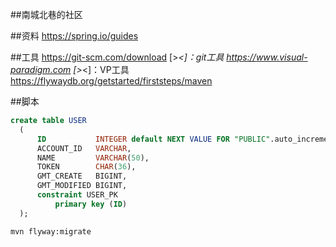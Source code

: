 ##南城北巷的社区

##资料
https://spring.io/guides   
[^_^]:SpringBoot所有技术示例集合
https://spring.io/guides/gs/serving-web-content/ 
[^_^]:web前端开发示例
https://elasticsearch.cn/explore  
[^_^]:elasticsearch技术
https://developer.github.com/v3/guides/managing-deploy-keys/#deploy-keys
[^_^]:远程连接本地的秘钥配置方法(https/ssh)
https://v3.bootcss.com/getting-started/
[^_^]:BootStrap框架开发示例
https://developer.github.com/apps/building-github-apps/creating-a-github-app/
[^_^]:Github OAuth市场的API开发接口对接
https://docs.spring.io/spring-boot/docs/2.0.0.RC1/reference/htmlsingle/#boot-features-embedded-database-support
[^_^]:Spring配置mybatis的官方文档
http://mybatis.org/spring-boot-starter/mybatis-spring-boot-autoconfigure/
[^_^]:SpringBoot集成mybatis文档
https://www.runoob.com/mysql/mysql-insert-query.html
[^_^]:菜鸟教程

##工具
https://git-scm.com/download 
[>_<]：git工具
https://www.visual-paradigm.com [>_<]：VP工具
https://flywaydb.org/getstarted/firststeps/maven
[^_^]:flyway数据库托管工具

##脚本
```sql
create table USER
  (
      ID           INTEGER default NEXT VALUE FOR "PUBLIC".auto_increment,
      ACCOUNT_ID   VARCHAR,
      NAME         VARCHAR(50),
      TOKEN        CHAR(36),
      GMT_CREATE   BIGINT,
      GMT_MODIFIED BIGINT,
      constraint USER_PK
          primary key (ID)
  );
  ```
  ```bash
  mvn flyway:migrate
  ```